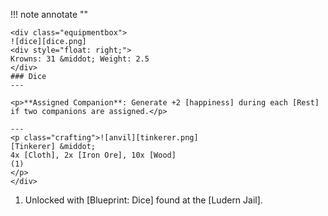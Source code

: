 !!! note annotate ""

    <div class="equipmentbox">
    ![dice][dice.png]
    <div style="float: right;">
    Krowns: 31 &middot; Weight: 2.5
    </div>
    ### Dice
    ---

    <p>**Assigned Companion**: Generate +2 [happiness] during each [Rest] if two companions are assigned.</p>

    ---
    <p class="crafting">![anvil][tinkerer.png] 
    [Tinkerer] &middot; 
    4x [Cloth], 2x [Iron Ore], 10x [Wood]
    (1)
    </p>
    </div>
1.  Unlocked with [Blueprint: Dice] found at the [Ludern Jail].